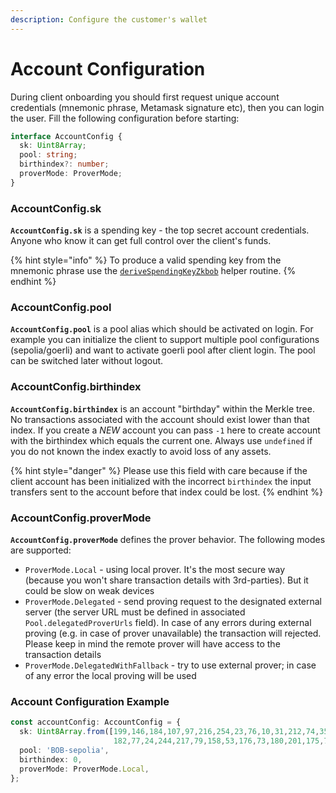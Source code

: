 ```yaml
---
description: Configure the customer's wallet
---
```


# Account Configuration

During client onboarding you should first request unique account credentials (mnemonic phrase, Metamask signature etc), then you can login the user. Fill the following configuration before starting:

```typescript
interface AccountConfig {
  sk: Uint8Array;
  pool: string;
  birthindex?: number;
  proverMode: ProverMode;
}
```

### **AccountConfig.sk**

**`AccountConfig.sk`** is a spending key - the top secret account credentials. Anyone who know it can get full control over the client's funds.

{% hint style="info" %}
To produce a valid spending key from the mnemonic phrase use the [`deriveSpendingKeyZkbob`](../../utilities.md#deriving-spending-key-from-the-mnemonic) helper routine.
{% endhint %}

### **AccountConfig.pool**

**`AccountConfig.pool`** is a pool alias which should be activated on login. For example you can initialize the client to support multiple pool configurations (sepolia/goerli) and want to activate goerli pool after client login. The pool can be switched later without logout.

### **AccountConfig.birthindex**

**`AccountConfig.birthindex`** is an account "birthday" within the Merkle tree. No transactions associated with the account should exist lower than that index. If you create a _NEW_ account you can pass `-1` here to create account with the birthindex which equals the current one. Always use `undefined` if you do not known the index exactly to avoid loss of any assets.

{% hint style="danger" %}
Please use this field with care because if the client account has been initialized with the incorrect `birthindex` the input transfers sent to the account before that index could be lost.
{% endhint %}

### **AccountConfig.proverMode**

**`AccountConfig.proverMode`** defines the prover behavior. The following modes are supported:

* `ProverMode.Local` - using local prover. It's the most secure way (because you won't share transaction details with 3rd-parties). But it could be slow on weak devices
* `ProverMode.Delegated` - send proving request to the designated external server (the server URL must be defined in associated `Pool.delegatedProverUrls` field). In case of any errors during external proving (e.g. in case of prover unavailable) the transaction will rejected. Please keep in mind the remote prover will have access to the transaction details
* `ProverMode.DelegatedWithFallback` - try to use external prover; in case of any error the local proving will be used

### Account  Configuration Example

```typescript
const accountConfig: AccountConfig = {
  sk: Uint8Array.from([199,146,184,107,97,216,254,23,76,10,31,212,74,35,170,141,
                       182,77,24,244,217,79,158,53,176,73,180,201,175,75,132,1]),
  pool: 'BOB-sepolia',
  birthindex: 0,
  proverMode: ProverMode.Local,
};
```
